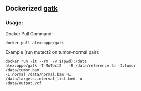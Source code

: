 ## Dockerized  [gatk](https://software.broadinstitute.org/gatk/)


### Usage:

Docker Pull Command:

```
docker pull alexcoppe/gatk
```

Example (run mutect2 on tumor-normal pair):

```
docker run -it --rm  -v $(pwd):/data
alexcoppe/gatk -T MuTect2   -R /data/reference.fa -I:tumor /data/tumor.bam
-I:normal /data/normal.bam -L
/data/targets.interval_list.bed -o
/data/output.vcf

```
